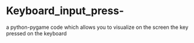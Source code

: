 # Keyboard_input_press-
a python-pygame code which allows you to visualize on the screen the key pressed on the keyboard
